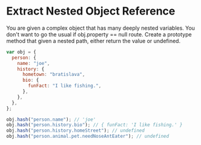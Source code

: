 # Extract Nested Object Reference

You are given a complex object that has many deeply nested variables. You don't want to go the usual if obj.property == null route. Create a prototype method that given a nested path, either return the value or undefined.

```javascript
var obj = {
  person: {
    name: "joe",
    history: {
      hometown: "bratislava",
      bio: {
        funFact: "I like fishing.",
      },
    },
  },
};

obj.hash("person.name"); // 'joe'
obj.hash("person.history.bio"); // { funFact: 'I like fishing.' }
obj.hash("person.history.homeStreet"); // undefined
obj.hash("person.animal.pet.needNoseAntEater"); // undefined
```
